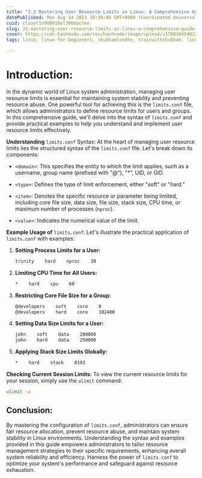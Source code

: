 ```yaml
---
title: "3.3 Mastering User Resource Limits in Linux: A Comprehensive Guide to limits.conf"
datePublished: Mon Aug 14 2023 18:30:00 GMT+0000 (Coordinated Universal Time)
cuid: clsoyt1n900010al300dachen
slug: 33-mastering-user-resource-limits-in-linux-a-comprehensive-guide-to-limitsconf
cover: https://cdn.hashnode.com/res/hashnode/image/upload/v1708104540228/7dac7711-f94d-47a4-a46a-1518dde26b29.png
tags: linux, linux-for-beginners, shubhamlondhe, trainwithshubham, linuxfordevops, linuxforcloud

---
```


# **Introduction:**

In the dynamic world of Linux system administration, managing user resource limits is essential for maintaining system stability and preventing resource abuse. One powerful tool for achieving this is the `limits.conf` file, which allows administrators to define resource limits for users and groups. In this comprehensive guide, we'll delve into the syntax of `limits.conf` and provide practical examples to help you understand and implement user resource limits effectively.

**Understanding** `limits.conf` Syntax: At the heart of managing user resource limits lies the structured syntax of the `limits.conf` file. Let's break down its components:

* `<domain>`: This specifies the entity to which the limit applies, such as a username, group name (prefixed with "@"), "\*", UID, or GID.
    
* `<type>`: Defines the type of limit enforcement, either "soft" or "hard."
    
* `<item>`: Denotes the specific resource or parameter being limited, including core file size, data size, file size, stack size, CPU time, or maximum number of processes (`nproc`).
    
* `<value>`: Indicates the numerical value of the limit.
    

**Example Usage of** `limits.conf`: Let's illustrate the practical application of `limits.conf` with examples:

1. **Setting Process Limits for a User:**
    
    ```bash
    trinity    hard    nproc    30
    ```
    
2. **Limiting CPU Time for All Users:**
    
    ```bash
    *    hard    cpu    60
    ```
    
3. **Restricting Core File Size for a Group:**
    
    ```bash
    @developers    soft    core    0
    @developers    hard    core    102400
    ```
    
4. **Setting Data Size Limits for a User:**
    
    ```bash
    john    soft    data    200000
    john    hard    data    250000
    ```
    
5. **Applying Stack Size Limits Globally:**
    
    ```bash
    *    hard    stack    8192
    ```
    

**Checking Current Session Limits:** To view the current resource limits for your session, simply use the `ulimit` command:

```bash
ulimit -a
```

## **Conclusion:**

By mastering the configuration of `limits.conf`, administrators can ensure fair resource allocation, prevent resource abuse, and maintain system stability in Linux environments. Understanding the syntax and examples provided in this guide empowers administrators to tailor resource management strategies to their specific requirements, enhancing overall system reliability and efficiency. Harness the power of `limits.conf` to optimize your system's performance and safeguard against resource exhaustion.